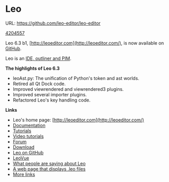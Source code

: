 # Leo

URL: https://github.com/leo-editor/leo-editor

[4204557](Leo%207102b55f6ecd43e4946cb90768d05941/4204557)

Leo 6.3 b1, [http://leoeditor.com](http://leoeditor.com/), is now available on [GitHub](https://github.com/leo-editor/leo-editor).

Leo is an [IDE, outliner and PIM](http://leoeditor.com/preface.html).

**The highlights of Leo 6.3**

- leoAst.py: The unification of Python's token and ast worlds.
- Retired all Qt Dock code.
- Improved viewrendered and viewrendered3 plugins.
- Improved several importer plugins.
- Refactored Leo's key handling code.

**Links**

- Leo's home page: [http://leoeditor.com](http://leoeditor.com/)
- [Documentation](http://leoeditor.com/leo_toc.html)
- [Tutorials](http://leoeditor.com/tutorial.html)
- [Video tutorials](http://leoeditor.com/screencasts.html)
- [Forum](http://groups.google.com/group/leo-editor)
- [Download](http://sourceforge.net/projects/leo/files/)
- [Leo on GitHub](https://github.com/leo-editor/leo-editor)
- [LeoVue](https://github.com/kaleguy/leovue#leo-vue)
- [What people are saying about Leo](http://leoeditor.com/testimonials.html)
- [A web page that displays .leo files](http://leoeditor.com/load-leo.html)
- [More links](http://leoeditor.com/leoLinks.html)